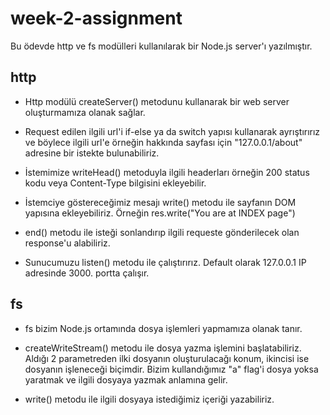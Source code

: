 # week-2-assignment

Bu ödevde http ve fs modülleri kullanılarak bir Node.js server'ı yazılmıştır.

 ## http

* Http modülü createServer() metodunu kullanarak bir web server oluşturmamıza olanak sağlar. 

* Request edilen ilgili url'i if-else ya da switch yapısı kullanarak ayrıştırırız ve böylece ilgili url'e örneğin hakkında sayfası için "127.0.0.1/about" adresine bir istekte bulunabiliriz.

* İstemimize writeHead() metoduyla ilgili headerları örneğin 200 status kodu veya Content-Type bilgisini ekleyebilir.

* İstemciye göstereceğimiz mesajı write() metodu ile sayfanın DOM yapısına ekleyebiliriz. Örneğin res.write("You are at INDEX page")

* end() metodu ile isteği sonlandırıp ilgili requeste gönderilecek olan response'u alabiliriz.

* Sunucumuzu listen() metodu ile çalıştırırız. Default olarak 127.0.0.1 IP adresinde 3000. portta çalışır.

## fs

* fs bizim Node.js ortamında dosya işlemleri yapmamıza olanak tanır.

* createWriteStream() metodu ile dosya yazma işlemini başlatabiliriz. Aldığı 2 parametreden ilki dosyanın oluşturulacağı konum, ikincisi ise dosyanın işleneceği biçimdir. Bizim kullandığımız "a" flag'i dosya yoksa yaratmak ve ilgili dosyaya yazmak anlamına gelir.

* write() metodu ile ilgili dosyaya istediğimiz içeriği yazabiliriz.
